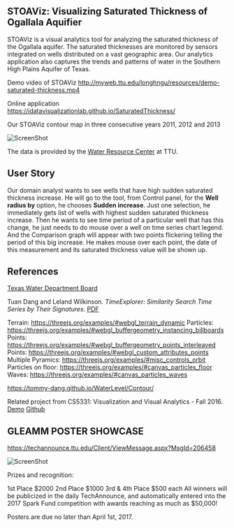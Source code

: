 ## STOAViz: Visualizing Saturated Thickness of Ogallala Aquifier
STOAViz is a visual analytics tool for analyzing the saturated thickness of the Ogallala aquifer.
The saturated thicknesses are monitored by sensors integrated on wells distributed on a vast geographic area.
Our analytics application also captures the trends and patterns of water in the Southern High Plains Aquifer of Texas.

Demo video of STOAViz
http://myweb.ttu.edu/longhngu/resources/demo-saturated-thickness.mp4

Online application
https://idatavisualizationlab.github.io/SaturatedThickness/

Our STOAViz contour map in three consecutive years 2011, 2012 and 2013

![ScreenShot](https://github.com/iDataVisualizationLab/SaturatedThickness/blob/master/figures/contour3years.png)

The data is provided by the [Water Resource Center](https://www.depts.ttu.edu/waterresources/) at TTU.

## User Story
Our domain analyst wants to see wells that have high sudden saturated thickness increase. He will go to the tool, from Control panel, for the **Well radius by**
option, he chooses **Sudden increase**. Just one selection, he immediately gets list of wells with highest sudden saturated thickness increase.
Then he wants to see time period of a particular well that has this change, he just needs to do mouse over a well on time series chart legend.
And the Comparison graph will appear with two points flickering telling the period of this big increase.
He makes mouse over each point, the date of this measurement and its saturated thickness value will be shown up.

## References

[Texas Water Department Board](http://www.twdb.texas.gov/index.asp) 

Tuan Dang and Leland Wilkinson. *TimeExplorer: Similarity Search Time Series by Their Signatures*.
[PDF](http://www.myweb.ttu.edu/tnhondan/file/TimeExplorer.pdf)

Terrain: https://threejs.org/examples/#webgl_terrain_dynamic
Particles: https://threejs.org/examples/#webgl_buffergeometry_instancing_billboards
Points: https://threejs.org/examples/#webgl_buffergeometry_points_interleaved
Points: https://threejs.org/examples/#webgl_custom_attributes_points
Multiple Pyramics: https://threejs.org/examples/#misc_controls_orbit
Particles on floor: https://threejs.org/examples/#canvas_particles_floor
Waves: https://threejs.org/examples/#canvas_particles_waves

https://tommy-dang.github.io/WaterLevel/Contour/

Related project from CS5331: Visualization and Visual Analytics - Fall 2016. [Demo](http://myweb.ttu.edu/jataber/unemployment/) [Github](https://github.com/jmtaber129/unemployment-visualization)

## GLEAMM POSTER SHOWCASE
https://techannounce.ttu.edu/Client/ViewMessage.aspx?MsgId=206458

![ScreenShot](https://github.com/iDataVisualizationLab/SaturatedThickness/blob/master/figures/jsVersion.png)

Prizes and recognition:

1st Place $2000 2nd Place $1000 3rd & 4th Place $500 each
All winners will be publicized in the daily TechAnnounce, and automatically entered into the 2017 Spark Fund competition with awards reaching as much as $50,000!

Posters are due no later than April 1st, 2017.